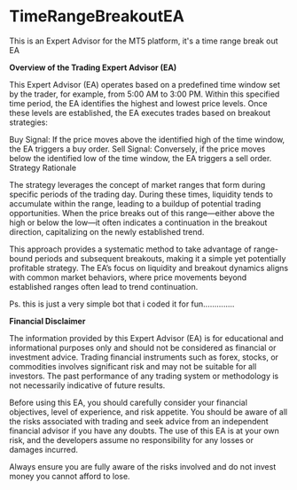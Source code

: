 # TimeRangeBreakoutEA
This is an Expert Advisor for the MT5 platform, it's a time range break out EA 

**Overview of the Trading Expert Advisor (EA)**

This Expert Advisor (EA) operates based on a predefined time window set by the trader, for example, from 5:00 AM to 3:00 PM. Within this specified time period, the EA identifies the highest and lowest price levels. Once these levels are established, the EA executes trades based on breakout strategies:

Buy Signal: If the price moves above the identified high of the time window, the EA triggers a buy order.
Sell Signal: Conversely, if the price moves below the identified low of the time window, the EA triggers a sell order.
Strategy Rationale

The strategy leverages the concept of market ranges that form during specific periods of the trading day. During these times, liquidity tends to accumulate within the range, leading to a buildup of potential trading opportunities. When the price breaks out of this range—either above the high or below the low—it often indicates a continuation in the breakout direction, capitalizing on the newly established trend.

This approach provides a systematic method to take advantage of range-bound periods and subsequent breakouts, making it a simple yet potentially profitable strategy. The EA’s focus on liquidity and breakout dynamics aligns with common market behaviors, where price movements beyond established ranges often lead to trend continuation.

Ps. this is just a very simple bot that i coded it for fun..............



**Financial Disclaimer**

The information provided by this Expert Advisor (EA) is for educational and informational purposes only and should not be considered as financial or investment advice. Trading financial instruments such as forex, stocks, or commodities involves significant risk and may not be suitable for all investors. The past performance of any trading system or methodology is not necessarily indicative of future results.

Before using this EA, you should carefully consider your financial objectives, level of experience, and risk appetite. You should be aware of all the risks associated with trading and seek advice from an independent financial advisor if you have any doubts. The use of this EA is at your own risk, and the developers assume no responsibility for any losses or damages incurred.

Always ensure you are fully aware of the risks involved and do not invest money you cannot afford to lose.
